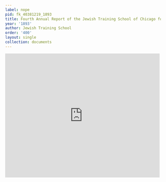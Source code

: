 ```yaml
---
label: nope
pid: fk_40381219_1893
title: Fourth Annual Report of the Jewish Training School of Chicago for 1892-93
year: '1893'
author: Jewish Training School
order: '400'
layout: single
collection: documents
---
```

<iframe src="https://northwestern.app.box.com/embed/s/xmm9agz7b2f3yu3mwpv55yfry4q56bvz?sortColumn=date&view=list" width="500" height="400" frameborder="0" allowfullscreen webkitallowfullscreen msallowfullscreen></iframe>
